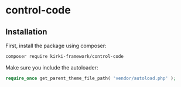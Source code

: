 # control-code

## Installation

First, install the package using composer:

```bash
composer require kirki-framework/control-code
```

Make sure you include the autoloader:
```php
require_once get_parent_theme_file_path( 'vendor/autoload.php' );
```
